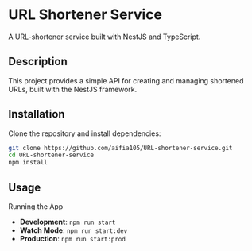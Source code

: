 # URL Shortener Service

A URL-shortener service built with NestJS and TypeScript.

## Description

This project provides a simple API for creating and managing shortened URLs, built with the NestJS framework.

## Installation

Clone the repository and install dependencies:

```bash
git clone https://github.com/aifia105/URL-shortener-service.git
cd URL-shortener-service
npm install
```


## Usage
Running the App
- **Development**: `npm run start`
- **Watch Mode**: `npm run start:dev`
- **Production**: `npm run start:prod`
